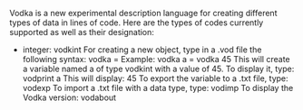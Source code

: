 Vodka is a new experimental description language for creating different types of data in lines of code. Here are the types of codes currently supported as well as their designation:
- integer: vodkint
For creating a new object, type in a .vod file the following syntax:
vodka <name of the object without space> = <designation of the object type> <content>
Example: vodka a = vodka 45
This will create a variable named a of type vodkint with a value of 45.
To display it, type:
vodprint a
This will display:
45
To export the variable to a .txt file, type:
vodexp <name of the variable> <absolute path to the file>
To import a .txt file with a data type, type:
vodimp <data type> <name of the variable without space> <absolute path to the file>
To display the Vodka version:
vodabout

